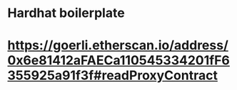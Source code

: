 # Hardhat boilerplate


# https://goerli.etherscan.io/address/0x6e81412aFAECa110545334201fF6355925a91f3f#readProxyContract
